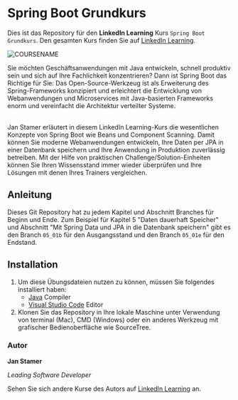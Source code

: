 # Spring Boot Grundkurs

Dies ist das Repository für den **LinkedIn Learning** Kurs `Spring Boot Grundkurs`. Den gesamten Kurs finden Sie auf [LinkedIn Learning][lil-course-url].

![COURSENAME][lil-thumbnail-url] 

Sie möchten Geschäftsanwendungen mit Java entwickeln, schnell produktiv sein und sich auf Ihre Fachlichkeit konzentrieren? Dann ist Spring Boot das Richtige für Sie: Das Open-Source-Werkzeug ist als Erweiterung des Spring-Frameworks konzipiert und erleichtert die Entwicklung von Webanwendungen und Microservices mit Java-basierten Frameworks enorm und vereinfacht die Architektur verteilter Systeme.<br><br>

Jan Stamer erläutert in diesem LinkedIn Learning-Kurs die wesentlichen Konzepte von Spring Boot wie Beans und Component Scanning. Damit können Sie moderne Webanwendungen entwickeln, Ihre Daten per JPA in einer Datenbank speichern und Ihre Anwendung in Produktion zuverlässig betreiben. Mit der Hilfe von praktischen Challenge/Solution-Einheiten können Sie Ihren Wissensstand immer wieder überprüfen und Ihre Lösungen mit denen Ihres Trainers vergleichen.

## Anleitung

Dieses Git Repository hat zu jedem Kapitel und Abschnitt Branches für Beginn und Ende. Zum Beispiel für Kapitel 5 "Daten dauerhaft Speicher" und Abschnitt "Mit Spring Data und JPA in die Datenbank speichern" gibt es den Branch `05_01b` für den Ausgangsstand und den Branch `05_01e` für den Endstand.

## Installation

1. Um diese Übungsdateien nutzen zu können, müssen Sie folgendes installiert haben:
   - [Java](https://www.java.com/de/) Compiler
   - [Visual Studio Code](https://code.visualstudio.com/) Editor
2. Klonen Sie das Repository in Ihre lokale Maschine unter Verwendung von terminal (Mac), CMD (Windows) oder ein anderes Werkzeug mit grafischer Bedienoberfläche wie SourceTree.

### Autor

**Jan Stamer**

_Leading Software Developer_

Sehen Sie sich andere Kurse des Autors auf [LinkedIn Learning](https://www.linkedin.com/learning/instructors/jan-stamer) an.

[0]: # (Replace these placeholder URLs with actual course URLs)
[lil-course-url]: https://www.linkedin.com/learning/spring-boot-grundkurs-23739242
[lil-thumbnail-url]: https://media.licdn.com/dms/image/D560DAQFMVaqF7iDG3w/learning-public-crop_675_1200/0/1711541620517?e=2147483647&v=beta&t=uKMrdM-Ame2KULI8WRPMtbwZce8Yypwgy5vcydjLRMs
